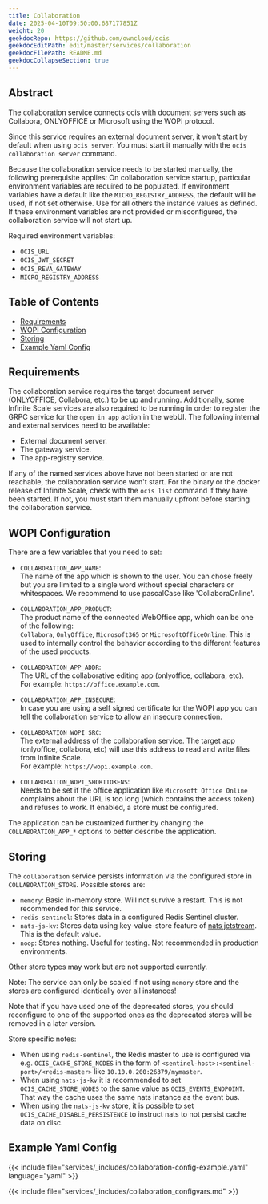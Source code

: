 ```yaml
---
title: Collaboration
date: 2025-04-10T09:50:00.687177851Z
weight: 20
geekdocRepo: https://github.com/owncloud/ocis
geekdocEditPath: edit/master/services/collaboration
geekdocFilePath: README.md
geekdocCollapseSection: true
---
```


<!-- Do not edit this file, it is autogenerated. Edit the service README.md instead -->

## Abstract


The collaboration service connects ocis with document servers such as Collabora, ONLYOFFICE or Microsoft using the WOPI protocol.

Since this service requires an external document server, it won't start by default when using `ocis server`. You must start it manually with the `ocis collaboration server` command.

Because the collaboration service needs to be started manually, the following prerequisite applies: On collaboration service startup, particular environment variables are required to be populated. If environment variables have a default like the `MICRO_REGISTRY_ADDRESS`, the default will be used, if not set otherwise. Use for all others the instance values as defined. If these environment variables are not provided or misconfigured, the collaboration service will not start up.

Required environment variables:
* `OCIS_URL`
* `OCIS_JWT_SECRET`
* `OCIS_REVA_GATEWAY`
* `MICRO_REGISTRY_ADDRESS`


## Table of Contents

* [Requirements](#requirements)
* [WOPI Configuration](#wopi-configuration)
* [Storing](#storing)
* [Example Yaml Config](#example-yaml-config)

## Requirements

The collaboration service requires the target document server (ONLYOFFICE, Collabora, etc.) to be up and running. Additionally, some Infinite Scale services are also required to be running in order to register the GRPC service for the `open in app` action in the webUI. The following internal and external services need to be available:

* External document server.
* The gateway service.
* The app-registry service.

If any of the named services above have not been started or are not reachable, the collaboration service won't start. For the binary or the docker release of Infinite Scale, check with the `ocis list` command if they have been started. If not, you must start them manually upfront before starting the collaboration service.

## WOPI Configuration

There are a few variables that you need to set:

* `COLLABORATION_APP_NAME`:\
  The name of the app which is shown to the user. You can chose freely but you are limited to a single word without special characters or whitespaces. We recommend to use pascalCase like 'CollaboraOnline'.

* `COLLABORATION_APP_PRODUCT`:\
  The product name of the connected WebOffice app, which can be one of the following:\
  `Collabora`, `OnlyOffice`, `Microsoft365` or `MicrosoftOfficeOnline`. This is used to internally control the behavior according to the different features of the used products.

* `COLLABORATION_APP_ADDR`:\
  The URL of the collaborative editing app (onlyoffice, collabora, etc).\
  For example: `https://office.example.com`.

* `COLLABORATION_APP_INSECURE`:\
  In case you are using a self signed certificate for the WOPI app you can tell the collaboration service to allow an insecure connection.

* `COLLABORATION_WOPI_SRC`:\
  The external address of the collaboration service. The target app (onlyoffice, collabora, etc) will use this address to read and write files from Infinite Scale.\
  For example: `https://wopi.example.com`.

* `COLLABORATION_WOPI_SHORTTOKENS`:\
  Needs to be set if the office application like `Microsoft Office Online` complains about the URL is too long  (which contains the access token) and refuses to work. If enabled, a store must be configured.

The application can be customized further by changing the `COLLABORATION_APP_*` options to better describe the application.

## Storing

The `collaboration` service persists information via the configured store in `COLLABORATION_STORE`. Possible stores are:
  -   `memory`: Basic in-memory store. Will not survive a restart. This is not recommended for this service.
  -   `redis-sentinel`: Stores data in a configured Redis Sentinel cluster.
  -   `nats-js-kv`: Stores data using key-value-store feature of [nats jetstream](https://docs.nats.io/nats-concepts/jetstream/key-value-store). This is the default value.
  -   `noop`: Stores nothing. Useful for testing. Not recommended in production environments.

Other store types may work but are not supported currently.

Note: The service can only be scaled if not using `memory` store and the stores are configured identically over all instances!

Note that if you have used one of the deprecated stores, you should reconfigure to one of the supported ones as the deprecated stores will be removed in a later version.

Store specific notes:
  -   When using `redis-sentinel`, the Redis master to use is configured via e.g. `OCIS_CACHE_STORE_NODES` in the form of `<sentinel-host>:<sentinel-port>/<redis-master>` like `10.10.0.200:26379/mymaster`.
  -   When using `nats-js-kv` it is recommended to set `OCIS_CACHE_STORE_NODES` to the same value as `OCIS_EVENTS_ENDPOINT`. That way the cache uses the same nats instance as the event bus.
  -   When using the `nats-js-kv` store, it is possible to set `OCIS_CACHE_DISABLE_PERSISTENCE` to instruct nats to not persist cache data on disc.

## Example Yaml Config
{{< include file="services/_includes/collaboration-config-example.yaml"  language="yaml" >}}

{{< include file="services/_includes/collaboration_configvars.md" >}}

